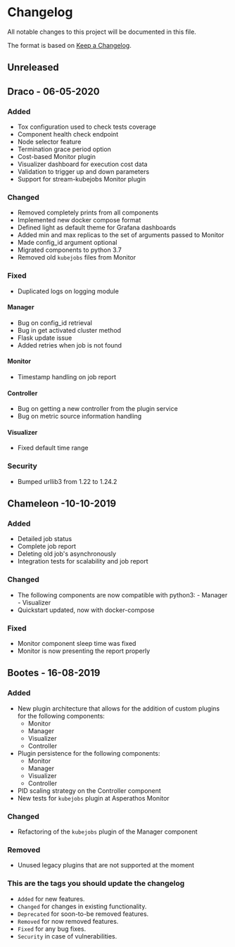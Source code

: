 
# Changelog

All notable changes to this project will be documented in this file.

The format is based on [Keep a Changelog](https://keepachangelog.com/en/1.0.0/).

## Unreleased

## Draco - 06-05-2020
### Added
- Tox configuration used to check tests coverage
- Component health check endpoint
- Node selector feature
- Termination grace period option
- Cost-based Monitor plugin
- Visualizer dashboard for execution cost data
- Validation to trigger up and down parameters
- Support for stream-kubejobs Monitor plugin
### Changed
- Removed completely prints from all components
- Implemented new docker compose format
- Defined light as default theme for Grafana dashboards
- Added min and max replicas to the set of arguments passed to Monitor
- Made config_id argument optional
- Migrated components to python 3.7
- Removed old `kubejobs` files from Monitor
### Fixed

- Duplicated logs on logging module

#### Manager
- Bug on config_id retrieval
- Bug in get activated cluster method
- Flask update issue
- Added retries when job is not found
 
#### Monitor
- Timestamp handling on job report

#### Controller
- Bug on getting a new controller from the plugin service
- Bug on metric source information handling

#### Visualizer
- Fixed default time range

### Security
- Bumped urllib3 from 1.22 to 1.24.2
## Chameleon -10-10-2019
### Added
- Detailed job status
- Complete job report
- Deleting old job's asynchronously
- Integration tests for scalability and job report
### Changed
- The following components are now compatible with python3:
      - Manager
      - Visualizer
- Quickstart updated, now with docker-compose
### Fixed
- Monitor component sleep time was fixed
- Monitor is now presenting the report properly
## Bootes - 16-08-2019
### Added
- New plugin architecture that allows for the addition of custom plugins for the following components:
   - Monitor
   - Manager
   - Visualizer
   - Controller
- Plugin persistence for the following components:
   - Monitor
   - Manager
   - Visualizer
   - Controller
- PID scaling strategy on the Controller component
- New tests for `kubejobs` plugin at Asperathos Monitor

### Changed
- Refactoring of the `kubejobs` plugin of the Manager component

###  Removed
- Unused legacy plugins that are not supported at the moment
### This are the tags you should update the changelog
-   `Added` for new features.
-   `Changed` for changes in existing functionality.
-   `Deprecated` for soon-to-be removed features.
-   `Removed` for now removed features.
-   `Fixed` for any bug fixes.
-   `Security` in case of vulnerabilities.


